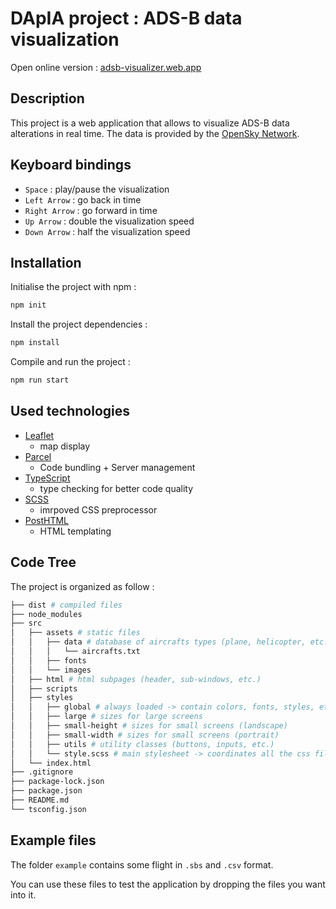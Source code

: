 # DApIA project : ADS-B data visualization

Open online version :
[adsb-visualizer.web.app](https://adsb-visualizer.web.app/)

## Description

This project is a web application that allows to visualize ADS-B data alterations in real time. The data is provided by the [OpenSky Network](https://opensky-network.org/).

## Keyboard bindings

<!-- display keybord actions -->
* `Space` : play/pause the visualization
* `Left Arrow` : go back in time
* `Right Arrow` : go forward in time
* `Up Arrow` : double the visualization speed
* `Down Arrow` : half the visualization speed

## Installation

<!-- display the npm command to init and install the project -->

Initialise the project with npm :
```bash
npm init
```
Install the project dependencies :
```bash
npm install
```
Compile and run the project :
```bash
npm run start
```

## Used technologies

* [Leaflet](https://leafletjs.com/)
    * map display
* [Parcel](https://parceljs.org/)
    * Code bundling + Server management
* [TypeScript](https://www.typescriptlang.org/)
    * type checking for better code quality
* [SCSS](https://sass-lang.com/)
    * imrpoved CSS preprocessor
* [PostHTML](https://posthtml.org/)
    * HTML templating

## Code Tree

The project is organized as follow :
<!-- display the tree -->
```bash
├── dist # compiled files
├── node_modules
├── src 
│   ├── assets # static files
│   │   ├── data # database of aircrafts types (plane, helicopter, etc.)
│   │   │   └── aircrafts.txt
│   │   ├── fonts
│   │   └── images
│   ├── html # html subpages (header, sub-windows, etc.)
│   ├── scripts
│   ├── styles
│   │   ├── global # always loaded -> contain colors, fonts, styles, etc.
│   │   ├── large # sizes for large screens
│   │   ├── small-height # sizes for small screens (landscape)
│   │   ├── small-width # sizes for small screens (portrait)
│   │   ├── utils # utility classes (buttons, inputs, etc.)
│   │   └── style.scss # main stylesheet -> coordinates all the css files
│   └── index.html
├── .gitignore
├── package-lock.json
├── package.json
├── README.md
└── tsconfig.json
```



## Example files

The folder `example` contains some flight in `.sbs` and `.csv` format.

You can use these files to test the application by dropping the files you want into it.




